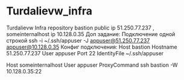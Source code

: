 # Turdalievw_infra
Turdalievw Infra repository
bastion public ip 51.250.77.237 , someinternalhost ip 10.128.0.35
Доп задание:
Подключение одной строкой ssh -i ~/.ssh/appuser -J appuser@51.250.77.237 appuser@10.128.0.35
Конфиг подключения:
    Host bastion
          Hostname 51.250.77.237
          User appuser
          Port 22
          IdentityFile ~/.ssh/appuser

Host someinternalhost
     User appuser
     ProxyCommand ssh bastion -W 10.128.0.35:22
